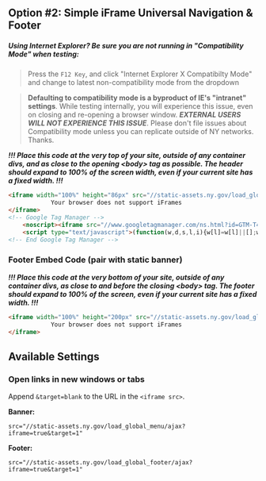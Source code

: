 ## Option #2: Simple iFrame Universal Navigation & Footer

##### Using Internet Explorer? Be sure you are not running in "_Compatibility Mode_" when testing:
> Press the `F12 Key`, and click "Internet Explorer X Compatibilty Mode" and change to latest non-compatibility mode from the dropdown

> **Defaulting to compatibility mode is a byproduct of IE's "intranet" settings**. While testing internally, you will experience this issue, even on closing and re-opening a browser window. **_EXTERNAL USERS WILL NOT EXPERIENCE THIS ISSUE_**. Please don't file issues about Compatibility mode unless you can replicate outside of NY networks. Thanks.

___!!! Place this code at the very top of your site, outside of any container divs, and as close to the opening \<body\> tag as possible. The header should expand to 100% of the screen width, even if your current site has a fixed width. !!!___


```html
<iframe width="100%" height="86px" src="//static-assets.ny.gov/load_global_menu/ajax?iframe=true" frameborder="0" style="border:none; overflow:hidden; width:100%; height:86px;" scrolling="no">
            Your browser does not support iFrames
</iframe>    
<!-- Google Tag Manager -->
    <noscript><iframe src="//www.googletagmanager.com/ns.html?id=GTM-T4FP6H" height="0" width="0" style="display:none;visibility:hidden"></iframe></noscript>
    <script type="text/javascript">(function(w,d,s,l,i){w[l]=w[l]||[];w[l].push({'gtm.start':new Date().getTime(),event:'gtm.js'});var f=d.getElementsByTagName(s)[0];var j=d.createElement(s);var dl=l!='dataLayer'?'&l='+l:'';j.src='//www.googletagmanager.com/gtm.js?id='+i+dl;j.type='text/javascript';j.async=true;f.parentNode.insertBefore(j,f);})(window,document,'script','dataLayer','GTM-T4FP6H');</script>
<!-- End Google Tag Manager -->
```

### Footer Embed Code (pair with static banner)

 ___!!! Place this code at the very bottom of your site, outside of any container divs, as close to and before the closing \<body\> tag. The footer should expand to 100% of the screen, even if your current site has a fixed width. !!!___

```html
<iframe width="100%" height="200px" src="//static-assets.ny.gov/load_global_footer/ajax?iframe=true" frameborder="0" style="border:none; overflow:hidden; width:100%; height:200px;" scrolling="no">
            Your browser does not support iFrames
</iframe>

```

## Available Settings

### Open links in new windows or tabs

Append `&target=blank` to the URL in the `<iframe src>`.

**Banner:**

```
src="//static-assets.ny.gov/load_global_menu/ajax?iframe=true&target=1"
```

**Footer:**

```
src="//static-assets.ny.gov/load_global_footer/ajax?iframe=true&target=1"
```
